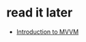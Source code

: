# read it later
- [Introduction to MVVM](https://www.objc.io/issues/13-architecture/mvvm/?utm_source=wanqu.co&utm_campaign=Wanqu+Daily&utm_medium=website)

